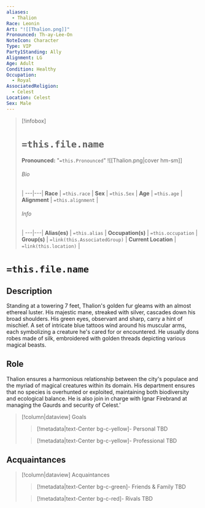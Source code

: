 ```yaml
---
aliases:
  - Thalion
Race: Leonin
Art: "![[Thalion.png]]"
Pronounced: Th-ay-Lee-On
NoteIcon: Character
Type: VIP
Party1Standing: Ally
Alignment: LG
Age: Adult
Condition: Healthy
Occupation:
  - Royal
AssociatedReligion:
  - Celest
Location: Celest
Sex: Male
---
```


> [!infobox]
> # `=this.file.name`
> **Pronounced:**  "`=this.Pronounced`"
> ![[Thalion.png|cover hm-sm]]
> ###### Bio
>  |
> ---|---|
> **Race** | `=this.race` |
> **Sex** | `=this.Sex` |
> **Age** | `=this.age` |
> **Alignment** | `=this.alignment` |
> ###### Info
>  |
> ---|---|
> **Alias(es)** | `=this.alias` |
> **Occupation(s)** | `=this.occupation` |
> **Group(s)** | `=link(this.AssociatedGroup)` |
> **Current Location** | `=link(this.location)` |

# **`=this.file.name`**

## Description

Standing at a towering 7 feet, Thalion's golden fur gleams with an almost ethereal luster. His majestic mane, streaked with silver, cascades down his broad shoulders. His green eyes, observant and sharp, carry a hint of mischief. A set of intricate blue tattoos wind around his muscular arms, each symbolizing a creature he's cared for or encountered. He usually dons robes made of silk, embroidered with golden threads depicting various magical beasts.
## Role

Thalion ensures a harmonious relationship between the city's populace and the myriad of magical creatures within its domain. His department ensures that no species is overhunted or exploited, maintaining both biodiversity and ecological balance. He is also join in charge with Ignar Firebrand at managing the Gaurds and security of Celest.'

> [!column|dataview] Goals
>> [!metadata|text-Center bg-c-yellow]- Personal
>> TBD
>
>> [!metadata|text-Center bg-c-yellow]- Professional
>> TBD
>

## Acquaintances
> [!column|dataview] Acquaintances
>> [!metadata|text-Center bg-c-green]- Friends & Family
>> TBD
>
>> [!metadata|text-Center bg-c-red]- Rivals
>> TBD
>

